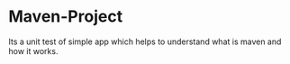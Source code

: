 # Maven-Project
Its a unit test of simple app which helps to understand what is maven and how it works.
